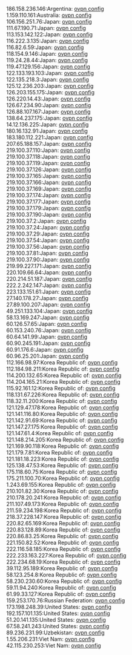 186.158.236.146:Argentina: [ovpn config](vpn/186_158_236_146.ovpn)  
1.159.110.161:Australia: [ovpn config](vpn/1_159_110_161.ovpn)  
106.156.251.76:Japan: [ovpn config](vpn/106_156_251_76.ovpn)  
111.67.190.71:Japan: [ovpn config](vpn/111_67_190_71.ovpn)  
113.153.142.122:Japan: [ovpn config](vpn/113_153_142_122.ovpn)  
116.222.3.135:Japan: [ovpn config](vpn/116_222_3_135.ovpn)  
116.82.6.59:Japan: [ovpn config](vpn/116_82_6_59.ovpn)  
118.154.9.146:Japan: [ovpn config](vpn/118_154_9_146.ovpn)  
119.24.28.44:Japan: [ovpn config](vpn/119_24_28_44.ovpn)  
119.47.129.156:Japan: [ovpn config](vpn/119_47_129_156.ovpn)  
122.133.193.103:Japan: [ovpn config](vpn/122_133_193_103.ovpn)  
122.135.218.3:Japan: [ovpn config](vpn/122_135_218_3.ovpn)  
125.12.236.203:Japan: [ovpn config](vpn/125_12_236_203.ovpn)  
126.203.155.175:Japan: [ovpn config](vpn/126_203_155_175.ovpn)  
126.220.14.43:Japan: [ovpn config](vpn/126_220_14_43.ovpn)  
126.67.234.90:Japan: [ovpn config](vpn/126_67_234_90.ovpn)  
126.88.107.167:Japan: [ovpn config](vpn/126_88_107_167.ovpn)  
138.64.237.175:Japan: [ovpn config](vpn/138_64_237_175.ovpn)  
14.12.136.225:Japan: [ovpn config](vpn/14_12_136_225.ovpn)  
180.16.132.91:Japan: [ovpn config](vpn/180_16_132_91.ovpn)  
183.180.112.221:Japan: [ovpn config](vpn/183_180_112_221.ovpn)  
207.65.188.157:Japan: [ovpn config](vpn/207_65_188_157.ovpn)  
219.100.37.110:Japan: [ovpn config](vpn/219_100_37_110.ovpn)  
219.100.37.118:Japan: [ovpn config](vpn/219_100_37_118.ovpn)  
219.100.37.119:Japan: [ovpn config](vpn/219_100_37_119.ovpn)  
219.100.37.126:Japan: [ovpn config](vpn/219_100_37_126.ovpn)  
219.100.37.165:Japan: [ovpn config](vpn/219_100_37_165.ovpn)  
219.100.37.166:Japan: [ovpn config](vpn/219_100_37_166.ovpn)  
219.100.37.169:Japan: [ovpn config](vpn/219_100_37_169.ovpn)  
219.100.37.174:Japan: [ovpn config](vpn/219_100_37_174.ovpn)  
219.100.37.177:Japan: [ovpn config](vpn/219_100_37_177.ovpn)  
219.100.37.179:Japan: [ovpn config](vpn/219_100_37_179.ovpn)  
219.100.37.190:Japan: [ovpn config](vpn/219_100_37_190.ovpn)  
219.100.37.2:Japan: [ovpn config](vpn/219_100_37_2.ovpn)  
219.100.37.24:Japan: [ovpn config](vpn/219_100_37_24.ovpn)  
219.100.37.29:Japan: [ovpn config](vpn/219_100_37_29.ovpn)  
219.100.37.54:Japan: [ovpn config](vpn/219_100_37_54.ovpn)  
219.100.37.56:Japan: [ovpn config](vpn/219_100_37_56.ovpn)  
219.100.37.81:Japan: [ovpn config](vpn/219_100_37_81.ovpn)  
219.100.37.90:Japan: [ovpn config](vpn/219_100_37_90.ovpn)  
219.99.227.171:Japan: [ovpn config](vpn/219_99_227_171.ovpn)  
220.109.66.64:Japan: [ovpn config](vpn/220_109_66_64.ovpn)  
220.214.51.187:Japan: [ovpn config](vpn/220_214_51_187.ovpn)  
222.2.242.147:Japan: [ovpn config](vpn/222_2_242_147.ovpn)  
223.133.151.61:Japan: [ovpn config](vpn/223_133_151_61.ovpn)  
27.140.178.27:Japan: [ovpn config](vpn/27_140_178_27.ovpn)  
27.89.100.207:Japan: [ovpn config](vpn/27_89_100_207.ovpn)  
49.251.133.104:Japan: [ovpn config](vpn/49_251_133_104.ovpn)  
58.13.169.247:Japan: [ovpn config](vpn/58_13_169_247.ovpn)  
60.126.57.65:Japan: [ovpn config](vpn/60_126_57_65.ovpn)  
60.153.240.76:Japan: [ovpn config](vpn/60_153_240_76.ovpn)  
60.64.141.99:Japan: [ovpn config](vpn/60_64_141_99.ovpn)  
60.90.245.191:Japan: [ovpn config](vpn/60_90_245_191.ovpn)  
60.91.176.6:Japan: [ovpn config](vpn/60_91_176_6.ovpn)  
60.96.25.201:Japan: [ovpn config](vpn/60_96_25_201.ovpn)  
112.166.98.97:Korea Republic of: [ovpn config](vpn/112_166_98_97.ovpn)  
112.184.98.211:Korea Republic of: [ovpn config](vpn/112_184_98_211.ovpn)  
114.200.132.65:Korea Republic of: [ovpn config](vpn/114_200_132_65.ovpn)  
114.204.165.21:Korea Republic of: [ovpn config](vpn/114_204_165_21.ovpn)  
115.92.161.12:Korea Republic of: [ovpn config](vpn/115_92_161_12.ovpn)  
118.131.67.226:Korea Republic of: [ovpn config](vpn/118_131_67_226.ovpn)  
118.32.11.200:Korea Republic of: [ovpn config](vpn/118_32_11_200.ovpn)  
121.129.47.178:Korea Republic of: [ovpn config](vpn/121_129_47_178.ovpn)  
121.141.116.80:Korea Republic of: [ovpn config](vpn/121_141_116_80.ovpn)  
121.142.91.69:Korea Republic of: [ovpn config](vpn/121_142_91_69.ovpn)  
121.147.27.175:Korea Republic of: [ovpn config](vpn/121_147_27_175.ovpn)  
121.147.61.4:Korea Republic of: [ovpn config](vpn/121_147_61_4.ovpn)  
121.148.214.205:Korea Republic of: [ovpn config](vpn/121_148_214_205.ovpn)  
121.169.90.118:Korea Republic of: [ovpn config](vpn/121_169_90_118.ovpn)  
121.179.7.81:Korea Republic of: [ovpn config](vpn/121_179_7_81.ovpn)  
121.181.18.223:Korea Republic of: [ovpn config](vpn/121_181_18_223.ovpn)  
125.138.47.53:Korea Republic of: [ovpn config](vpn/125_138_47_53.ovpn)  
175.118.60.75:Korea Republic of: [ovpn config](vpn/175_118_60_75.ovpn)  
175.211.100.70:Korea Republic of: [ovpn config](vpn/175_211_100_70.ovpn)  
1.243.69.155:Korea Republic of: [ovpn config](vpn/1_243_69_155.ovpn)  
210.101.82.30:Korea Republic of: [ovpn config](vpn/210_101_82_30.ovpn)  
210.178.20.241:Korea Republic of: [ovpn config](vpn/210_178_20_241.ovpn)  
211.107.49.173:Korea Republic of: [ovpn config](vpn/211_107_49_173.ovpn)  
211.59.234.198:Korea Republic of: [ovpn config](vpn/211_59_234_198.ovpn)  
218.37.228.147:Korea Republic of: [ovpn config](vpn/218_37_228_147.ovpn)  
220.82.65.169:Korea Republic of: [ovpn config](vpn/220_82_65_169.ovpn)  
220.83.128.89:Korea Republic of: [ovpn config](vpn/220_83_128_89.ovpn)  
220.86.83.25:Korea Republic of: [ovpn config](vpn/220_86_83_25.ovpn)  
221.150.82.52:Korea Republic of: [ovpn config](vpn/221_150_82_52.ovpn)  
222.116.58.185:Korea Republic of: [ovpn config](vpn/222_116_58_185.ovpn)  
222.233.163.227:Korea Republic of: [ovpn config](vpn/222_233_163_227.ovpn)  
222.234.68.19:Korea Republic of: [ovpn config](vpn/222_234_68_19.ovpn)  
39.112.95.189:Korea Republic of: [ovpn config](vpn/39_112_95_189.ovpn)  
58.123.254.8:Korea Republic of: [ovpn config](vpn/58_123_254_8.ovpn)  
58.230.230.60:Korea Republic of: [ovpn config](vpn/58_230_230_60.ovpn)  
59.11.94.240:Korea Republic of: [ovpn config](vpn/59_11_94_240.ovpn)  
61.99.33.127:Korea Republic of: [ovpn config](vpn/61_99_33_127.ovpn)  
159.253.170.76:Russian Federation: [ovpn config](vpn/159_253_170_76.ovpn)  
173.198.248.39:United States: [ovpn config](vpn/173_198_248_39.ovpn)  
192.157.101.135:United States: [ovpn config](vpn/192_157_101_135.ovpn)  
51.20.141.135:United States: [ovpn config](vpn/51_20_141_135.ovpn)  
67.58.241.243:United States: [ovpn config](vpn/67_58_241_243.ovpn)  
89.236.231.99:Uzbekistan: [ovpn config](vpn/89_236_231_99.ovpn)  
1.55.206.231:Viet Nam: [ovpn config](vpn/1_55_206_231.ovpn)  
42.115.230.253:Viet Nam: [ovpn config](vpn/42_115_230_253.ovpn)  
